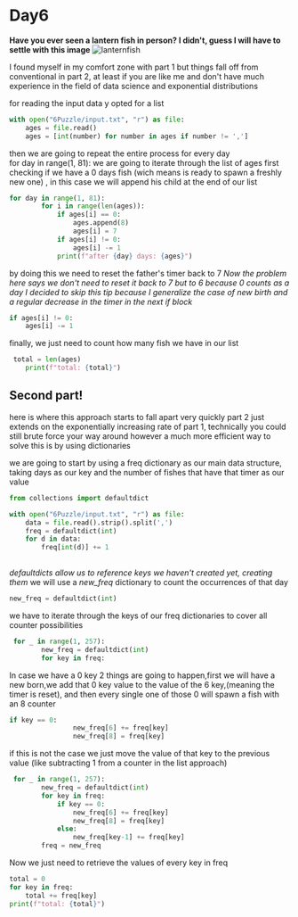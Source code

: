 # Day6
**Have you ever seen a lantern fish in person?  I didn't, guess I will have to settle with this image**
![lanternfish](http://www.seasky.org/deep-sea/assets/images/lanternfish-se41.jpg)

I found myself in my comfort zone with part 1 but things fall off from conventional in part 2, at least if you are like me and don't have much experience  in the field of data science and exponential distributions

for reading the input data y opted for a list

```python
with open("6Puzzle/input.txt", "r") as file:
    ages = file.read()
    ages = [int(number) for number in ages if number != ',']
```
then we are going to repeat the entire process for every day  
for day in range(1, 81):
we are going to iterate through the list of ages first checking if we have a 0 days fish (wich means is ready to spawn a freshly new one) , in this case we will append his child at the end of our list
```python
for day in range(1, 81):
        for i in range(len(ages)):
            if ages[i] == 0:
                ages.append(8)
                ages[i] = 7
            if ages[i] != 0:
                ages[i] -= 1
            print(f"after {day} days: {ages}")
 ```
by doing this we need to reset the father's timer back to 7 
*Now the problem here says we don't need to  reset it back to 7 but to 6 because 0 counts as a day I decided to skip this tip because I generalize the case of new birth and a regular decrease in the timer in the next if block*
```python
if ages[i] != 0:
    ages[i] -= 1
 ```
finally, we just need to count how many fish we have in our list
```python
 total = len(ages)
    print(f"total: {total}")
```

## Second part!

here is where this approach starts to fall apart very quickly
part 2 just extends on the exponentially increasing rate of part 1, technically you could still brute force your way around however a much more efficient way to solve this is by using dictionaries

we are going to start by using a freq dictionary as our main  data structure, taking days as our key and the number of fishes that have that timer as our value 
```python
from collections import defaultdict

with open("6Puzzle/input.txt", "r") as file:
    data = file.read().strip().split(',')
    freq = defaultdict(int)
    for d in data:
        freq[int(d)] += 1
        
```
*defaultdicts allow us to reference keys we haven't created yet, creating them*
we will use a *new_freq* dictionary to count the occurrences of that day

```python
new_freq = defaultdict(int)

```
we have to iterate through the keys of our freq dictionaries to cover all counter possibilities 
```python
 for _ in range(1, 257):
        new_freq = defaultdict(int)
        for key in freq:
```
In case we have a 0 key 2 things are going to happen,first we will have a new born,we add that 0 key value to the value of the 6 key,(meaning the timer is reset), and then every single one of those 0 will spawn a fish with an 8 counter
```python
if key == 0:
                new_freq[6] += freq[key]
                new_freq[8] = freq[key]
```
if this is not the case we just move the value of that key to the previous value (like subtracting 1 from a counter in the list approach)
```python
 for _ in range(1, 257):
        new_freq = defaultdict(int)
        for key in freq:
            if key == 0:
                new_freq[6] += freq[key]
                new_freq[8] = freq[key]
            else:
                new_freq[key-1] += freq[key]
        freq = new_freq
```
Now we just need to retrieve the values of every key in freq
```python
total = 0
for key in freq:
    total += freq[key]
print(f"total: {total}")

```

